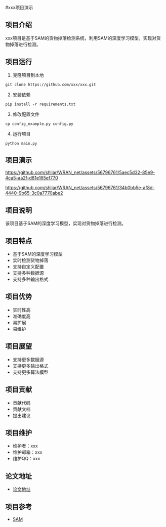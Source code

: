 #xxx项目演示
## 项目介绍

xxx项目是基于SAM的货物掉落检测系统，利用SAM的深度学习模型，实现对货物掉落进行检测。
## 项目运行

1. 克隆项目到本地

```
git clone https://github.com/xxx/xxx.git
```

2. 安装依赖

```
pip install -r requirements.txt
```

3. 修改配置文件

```
cp config_example.py config.py
```

4. 运行项目

```
python main.py
```

## 项目演示

https://github.com/shliar/WRAN_net/assets/56796761/5aec5d32-85e9-4ca5-aa2f-d81e165ef770


https://github.com/shliar/WRAN_net/assets/56796761/34b0bb5e-af8d-4440-9b65-3c0a7770abe2

## 项目说明

该项目基于SAM的深度学习模型，实现对货物掉落进行检测。
## 项目特点

- 基于SAM的深度学习模型
- 实时检测货物掉落
- 支持自定义配置
- 支持多种数据源
- 支持多种输出格式

## 项目优势

- 实时性高
- 准确度高
- 易扩展
-  易维护

## 项目展望

- 支持更多数据源
- 支持更多输出格式
- 支持更多算法模型

## 项目贡献

- 贡献代码
- 贡献文档
- 提出建议

## 项目维护

- 维护者：xxx
- 维护邮箱：xxx
- 维护QQ：xxx

## 论文地址

- [论文地址](https://arxiv.org/abs/2106.03545)

## 项目参考

- [SAM](https://github.com/NVlabs/SAM)
